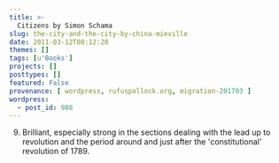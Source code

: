 ```yaml
---
title: >-
  Citizens by Simon Schama
slug: the-city-and-the-city-by-china-mieville
date: 2011-03-12T08:12:28
themes: []
tags: [u'Books']
projects: []
posttypes: []
featured: False
provenance: [ wordpress, rufuspollock.org, migration-201703 ]
wordpress:
  - post_id: 988
---
```


9. Brilliant, especially strong in the sections dealing with the lead up to revolution and the period around and just after the 'constitutional' revolution of 1789.

